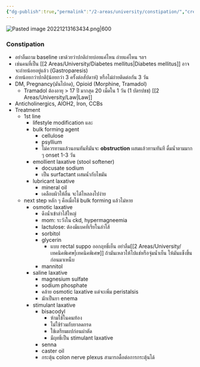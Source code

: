 ```yaml
---
{"dg-publish":true,"permalink":"/2-areas/university/constipation/","created":"2023-02-12T22:00:49.776+07:00","updated":"2025-10-06T19:51:14.172+07:00"}
---
```



![Pasted image 20221213163434.png|600](/img/user/3%20Resources/Attachment/Pasted%20image%2020221213163434.png)
### Constipation
- อย่าลืมถาม baseline เขาด้วยว่าปกติถ่ายบ่อยแค่ไหน ถ่ายแค่ไหน ฯลฯ
- เช่นคนที่เป็น [[2 Areas/University/Diabetes mellitus\|Diabetes mellitus]] อาจจะถ่ายน้อยอยู่แล้ว (Gastroparesis)
- ถ่ายน้อยกว่าปกติ(น้อยกว่า 3 ครั้งต่อสัปดาห์) หรือไม่ถ่ายติดต่อกัน 3 วัน
- DM, Pregnancy(มันไปกด), Opioid (Morphine, Tramadol)
	- Tramadol ต้องอายุ > 17 ปี มากสุด 20 เม็ดใน 1 วัน (1 บัตรปชช) [[2 Areas/University/Law\|Law]]
- Anticholinergics, AlOH2, Iron, CCBs 
- Treatment
	- 1st line
		- lifestyle modification และ
		- bulk forming agent 
			- cellulose
			- psyllium
			- ไม่ควรทานแล้วนอนทันทีมันจะ **obstruction** ผสมแล้วทานทันที ดื่มน้ำตามมาก ๆ onset 1-3 วัน
		- emollient laxative (stool softener)
			- docusate sodium
			- เป็น surfactant ผสมน้ำกับไขมัน
		- lubricant laxative
			- mineral oil
			- เคลือบผิวให้ลื่น จะได้ไหลลงไปง่าย
	- next step หลัก ๆ คือเมื่อใช้ bulk forming แล้วไม่หาย
		- osmotic laxative
			- ดึงน้ำเข้าลำไส้ใหญ่
			- mom: ระวังใน ckd, hypermagneemia
			- lactulose: ต้องมีแบคทีเรียในลำไส้
			- sorbitol
			- glycerin
				- แบบ rectal suppo ออกฤทธิ์เย็น อย่าลืม[[2 Areas/University/เทคนิคพิเศษ\|เทคนิคพิเศษ]] ถ้ามันเหลวให้ไปแช่หรือจุ่มน้ำเย็น ให้มันแข็งขึ้นก่อนมาเหน็บ
			- mannitol
		- saline laxative
			- magnesium sulfate
			- sodium phosphate
			- คล้าย osmotic laxative แต่จะเพิ่ม peristalsis
			- มักเป็นยา enema
		- stimulant laxative
			- bisacodyl
				- ห้ามใช้ในคนท้อง
				- ไม่ใช้ร่วมกับยาลดกรด
				- ใช้เตรียมผปก่อนผ่าตัด
				- มีฤทธิ์เป็น stimulant laxative
			- senna
			- caster oil
			- กระตุ้น colon nerve plexus สามารถดื้อต่อการกระตุ้นได้